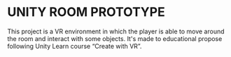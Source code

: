 # UNITY ROOM PROTOTYPE

This project is a VR environment in which the player is able to move around the room and interact with some objects. 
It's made to educational propose following Unity Learn course “Create with VR”.
